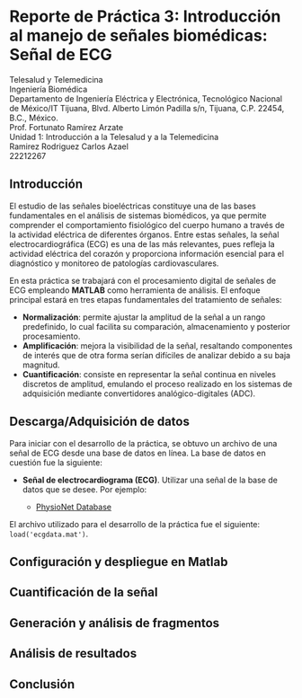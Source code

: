 # Reporte de Práctica 3: Introducción al manejo de señales biomédicas: Señal de ECG
Telesalud y Telemedicina  
Ingeniería Biomédica  
Departamento de Ingeniería Eléctrica y Electrónica, Tecnológico Nacional de México/IT Tijuana, Blvd. Alberto Limón Padilla s/n, Tijuana, C.P. 22454, B.C., México.  
Prof. Fortunato Ramírez Arzate  
Unidad 1: Introducción a la Telesalud y a la Telemedicina  
Ramirez Rodriguez Carlos Azael  
22212267  

## Introducción

El estudio de las señales bioeléctricas constituye una de las bases fundamentales en el análisis de sistemas biomédicos, ya que permite comprender el comportamiento fisiológico del cuerpo humano a través de la actividad eléctrica de diferentes órganos. Entre estas señales, la señal electrocardiográfica (ECG) es una de las más relevantes, pues refleja la actividad eléctrica del corazón y proporciona información esencial para el diagnóstico y monitoreo de patologías cardiovasculares.

En esta práctica se trabajará con el procesamiento digital de señales de ECG empleando **MATLAB** como herramienta de análisis. El enfoque principal estará en tres etapas fundamentales del tratamiento de señales:

- **Normalización**: permite ajustar la amplitud de la señal a un rango predefinido, lo cual facilita su comparación, almacenamiento y posterior procesamiento.
- **Amplificación**: mejora la visibilidad de la señal, resaltando componentes de interés que de otra forma serían difíciles de analizar debido a su baja magnitud.
- **Cuantificación**: consiste en representar la señal continua en niveles discretos de amplitud, emulando el proceso realizado en los sistemas de adquisición mediante convertidores analógico-digitales (ADC).

## Descarga/Adquisición de datos

Para iniciar con el desarrollo de la práctica, se obtuvo un archivo de una señal de ECG desde una base de datos en línea. La base de datos en cuestión fue la siguiente:

* **Señal de electrocardiograma (ECG)**. Utilizar una señal de la base de datos que se desee. Por ejemplo:

  * [PhysioNet Database](https://physionet.org/about/database/)  

El archivo utilizado para el desarrollo de la práctica fue el siguiente:  `load('ecgdata.mat')`.

## Configuración y despliegue en Matlab

## Cuantificación de la señal

## Generación y análisis de fragmentos

## Análisis de resultados

## Conclusión


